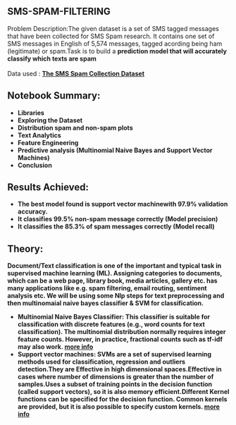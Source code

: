 ## SMS-SPAM-FILTERING
Problem Description:The given dataset is a set of SMS tagged messages that have been collected for SMS Spam research. It contains one set of SMS messages in English of 5,574 messages, tagged acording being ham (legitimate) or spam.Task is to build a **prediction model that will accurately classify which texts are spam**<br>
<br>
Data used : <b><a href="https://www.kaggle.com/uciml/sms-spam-collection-dataset">The SMS Spam Collection Dataset</a><b><br>

## Notebook Summary:
- Libraries
- Exploring the Dataset
- Distribution spam and non-spam plots
- Text Analytics
- Feature Engineering
- Predictive analysis (**Multinomial Naive Bayes and Support Vector Machines**)
- Conclusion

## Results Achieved:
<ul>
<li>The best model found is <b>support vector machine<b>with 97.9% validation accuracy.
<li>It classifies 99.5% non-spam message correctly (Model precision)
<li>It classifies the 85.3% of spam messages correctly (Model recall)
  </ul>
  
## Theory:

Document/Text classification is one of the important and typical task in supervised machine learning (ML). Assigning categories to documents, which can be a web page, library book, media articles, gallery etc. has many applications like e.g. spam filtering, email routing, sentiment analysis etc. We will be using some Nlp steps for text preprocessing and then multinomaial naive bayes classifier & SVM for classification.

<ul><li><b>Multinomial Naive Bayes Classifier:</b> 
This classifier is suitable for classification with discrete features (e.g., word counts for text classification). The multinomial distribution normally requires integer feature counts. However, in practice, fractional counts such as tf-idf may also work.
  <a href="https://scikit-learn.org/stable/modules/generated/sklearn.naive_bayes.MultinomialNB.html">more info</a>
<li><b>Support vector machines:</b> 
SVMs are a set of supervised learning methods used for classification, regression and outliers detection.They are Effective in high dimensional spaces.Effective in cases where number of dimensions is greater than the number of samples.Uses a subset of training points in the decision function (called support vectors), so it is also memory efficient.Different Kernel functions can be specified for the decision function. Common kernels are provided, but it is also possible to specify custom kernels.
 <a href="https://scikit-learn.org/stable/modules/svm.html#">more info</a>




 
